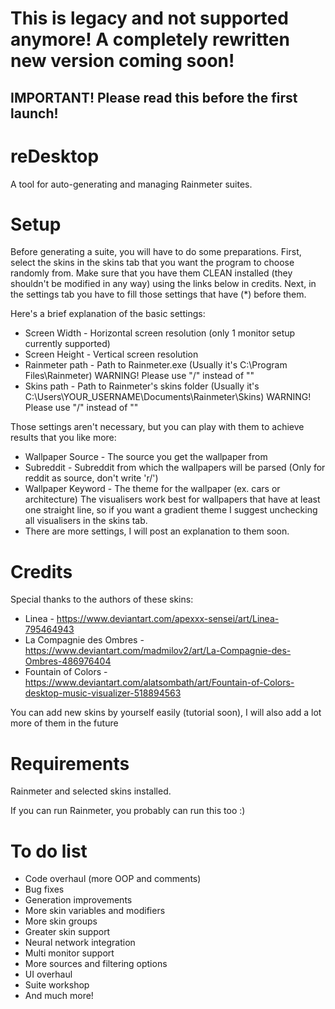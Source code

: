 # This is legacy and not supported anymore! A completely rewritten new version coming soon!
## IMPORTANT! Please read this before the first launch!

# reDesktop

A tool for auto-generating and managing Rainmeter suites.

# Setup

Before generating a suite, you will have to do some preparations. First, select the skins in the skins tab that you want
the program to choose randomly from. Make sure that you have them CLEAN installed (they shouldn't be modified in any
way) using the links below in credits. Next, in the settings tab you have to fill those settings that have (*) before
them.

Here's a brief explanation of the basic settings:
- Screen Width - Horizontal screen resolution (only 1 monitor setup currently supported)
- Screen Height - Vertical screen resolution
- Rainmeter path - Path to Rainmeter.exe (Usually it's C:\Program Files\Rainmeter) WARNING! Please use "/" instead of "\"
- Skins path - Path to Rainmeter's skins folder (Usually it's C:\Users\YOUR_USERNAME\Documents\Rainmeter\Skins) WARNING!
Please use "/" instead of "\"

Those settings aren't necessary, but you can play with them to achieve results that you like more:
- Wallpaper Source - The source you get the wallpaper from
- Subreddit - Subreddit from which the wallpapers will be parsed (Only for reddit as source, don't write 'r/')
- Wallpaper Keyword - The theme for the wallpaper (ex. cars or architecture) The visualisers work best for wallpapers
that have at least one straight line, so if you want a gradient theme I suggest unchecking all visualisers in the skins
tab.
- There are more settings, I will post an explanation to them soon.

# Credits

Special thanks to the authors of these skins:

- Linea - https://www.deviantart.com/apexxx-sensei/art/Linea-795464943
- La Compagnie des Ombres - https://www.deviantart.com/madmilov2/art/La-Compagnie-des-Ombres-486976404
- Fountain of Colors - https://www.deviantart.com/alatsombath/art/Fountain-of-Colors-desktop-music-visualizer-518894563

You can add new skins by yourself easily (tutorial soon), I will also add a lot more of them in the future

# Requirements

Rainmeter and selected skins installed.

If you can run Rainmeter, you probably can run this too :)

# To do list

- Code overhaul (more OOP and comments)
- Bug fixes
- Generation improvements
- More skin variables and modifiers
- More skin groups
- Greater skin support
- Neural network integration
- Multi monitor support
- More sources and filtering options
- UI overhaul
- Suite workshop
- And much more!
